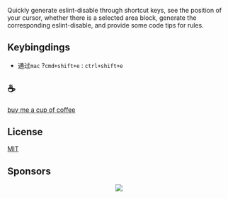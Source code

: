 Quickly generate eslint-disable through shortcut keys, see the position of your cursor, whether there is a selected area block, generate the corresponding eslint-disable, and provide some code tips for rules.

## Keybingdings
- 通过`mac` ?`cmd+shift+e` : `ctrl+shift+e`

## :coffee:

[buy me a cup of coffee](https://github.com/Simon-He95/sponsor)

## License

[MIT](./license)

## Sponsors

<p align="center">
  <a href="https://cdn.jsdelivr.net/gh/Simon-He95/sponsor/sponsors.svg">
    <img src="https://cdn.jsdelivr.net/gh/Simon-He95/sponsor/sponsors.png"/>
  </a>
</p>
